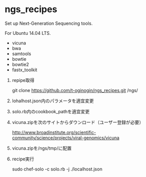 ngs_recipes
===========
Set up Next-Generation Sequencing tools.

For Ubuntu 14.04 LTS.

* vicuna
* bwa
* samtools
* bowtie
* bowtie2
* fastx_toolkit

1. repipe取得

    git clone https://github.com/t-oginogin/ngs_recipes.git /ngs/

2. lohalhost.json内のパラメータを適宜変更

3. solo.rb内のcookbook_pathを適宜変更

4. vicuna.zipを次のサイトからダウンロード（ユーザー登録が必要）

    http://www.broadinstitute.org/scientific-community/science/projects/viral-genomics/vicuna

5. vicuna.zipを/ngs/tmp/に配置

6. recipe実行

    sudo chef-solo -c solo.rb -j ./localhost.json
